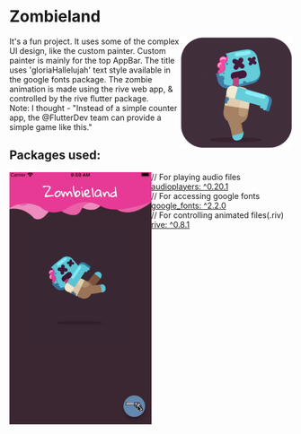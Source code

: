# Zombieland

<img align="right" src="assets/playstore.png" height="200"></img>
It's a fun project. It uses some of the complex UI design, like the custom painter. Custom painter is mainly for the top AppBar. The title uses 'gloriaHallelujah' text style available in the google fonts package. The zombie animation is made using the rive web app, & controlled by the rive flutter package. <br>
Note: I thought - "Instead of a simple counter app, the @FlutterDev team can provide a simple game like this."

## Packages used:

<img align="left" src="assets/demo.gif" height="450"></img>

// For playing audio files<br>
[audioplayers: ^0.20.1](https://pub.dev/packages/audioplayers)<br>
// For accessing google fonts<br>
[google_fonts: ^2.2.0](https://pub.dev/packages/google_fonts)<br>
// For controlling animated files(.riv)<br>
[rive: ^0.8.1](https://pub.dev/packages/rive)<br>

